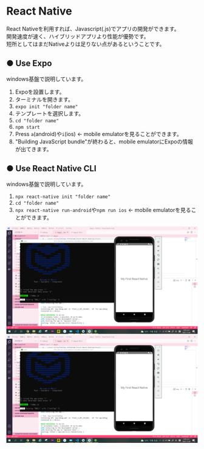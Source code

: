 <h1>React Native</h1>
 
React Nativeを利用すれば、Javascript(.js)でアプリの開発ができます。  
開発速度が速く、ハイブリッドアプリより性能が優勢です。  
短所としてはまだNativeよりは足りない点があるということです。

<h2>● Use Expo</h2>

windows基盤で説明しています。  
1. Expoを設置します。  
2. ターミナルを開きます。  
3. ```expo init "folder name"  ```
4. テンプレートを選択します。  
5. ```cd "folder name"  ```
6. ```npm start```
7. Press ```a```(android)や```i```(ios) ← mobile emulatorを見ることができます。
8. "Building JavaScript bundle"が終わると、mobile emulatorにExpoの情報が出てきます。  


<h2>● Use React Native CLI</h2>

windows基盤で説明しています。  
1. ```npx react-native init "folder name"```
2. ```cd "folder name"```
3. ```npx react-native run-android```や```npm run ios``` ← mobile emulatorを見ることができます。  

![ex_screenshot](./reactnativeCLI.PNG)
![ex_screenshot](./reactnativeCLI_n.PNG)

